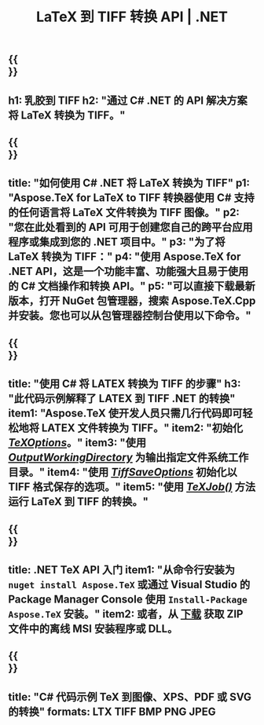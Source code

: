 ﻿---
translation: true
template: /_templates/_conversion-child-net.md
title: LaTeX 到 TIFF 转换 API | .NET
description: LaTeX 到 TIFF 的转换功能。将此本地 .NET 库集成到您的项目中，或使用跨平台应用程序将 LaTeX 转换为 TIFF。
keywords: latex to tiff api net，latex2tiff 集成 c#
url: /net/conversion/latex-to-tiff/
family: tex
platformtag: net
feature: conversion
informat: LATEX
outformat: TIFF
otherformats: BMP PNG JPEG PDF SVG XPS
---
{{<section banner>}}
---
h1: 乳胶到 TIFF
h2: "通过 C# .NET 的 API 解决方案将 LaTeX 转换为 TIFF。"
---

{{<section overview>}}
---
title: "如何使用 C# .NET 将 LaTeX 转换为 TIFF"
p1: "Aspose.TeX for LaTeX to TIFF 转换器使用 C# 支持的任何语言将 LaTeX 文件转换为 TIFF 图像。"
p2: "您在此处看到的 API 可用于创建您自己的跨平台应用程序或集成到您的 .NET 项目中。"
p3: "为了将 LaTeX 转换为 TIFF："
p4: "使用 Aspose.TeX for .NET API，这是一个功能丰富、功能强大且易于使用的 C# 文档操作和转换 API。"
p5: "可以直接下载最新版本，打开 NuGet 包管理器，搜索 Aspose.TeX.Cpp 并安装。您也可以从包管理器控制台使用以下命令。"
---

{{<section feature1>}}
---
title: "使用 C# 将 LATEX 转换为 TIFF 的步骤"
h3: "此代码示例解释了 LATEX 到 TIFF .NET 的转换"
item1: "Aspose.TeX 使开发人员只需几行代码即可轻松地将 LATEX 文件转换为 TIFF。"
item2: "初始化 [*TeXOptions*](https://reference.aspose.com/tex/net/aspose.tex/texoptions/)。"
item3: "使用 [*OutputWorkingDirectory*](https://reference.aspose.com/tex/net/aspose.tex/texoptions/outputworkingdirectory/) 为输出指定文件系统工作目录。"
item4: "使用 [*TiffSaveOptions*](https://reference.aspose.com/tex/net/aspose.tex.presentation.image/tiffsaveoptions/) 初始化以 TIFF 格式保存的选项。"
item5: "使用 [*TeXJob()*](https://reference.aspose.com/tex/net/aspose.tex/texjob/) 方法运行 LaTeX 到 TIFF 的转换。"
---

{{<section feature2>}}
---
title: .NET TeX API 入门
item1: "从命令行安装为 ```nuget install Aspose.TeX``` 或通过 Visual Studio 的 Package Manager Console 使用 ```Install-Package Aspose.TeX``` 安装。"
item2: 或者，从 [下载](https://releases.aspose.com/tex/net) 获取 ZIP 文件中的离线 MSI 安装程序或 DLL。
---

{{<section widget>}}
---
title: "C# 代码示例 TeX 到图像、XPS、PDF 或 SVG 的转换"
formats: LTX TIFF BMP PNG JPEG
---